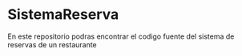 # SistemaReserva
En este repositorio podras encontrar el codigo fuente del sistema de reservas de un restaurante
